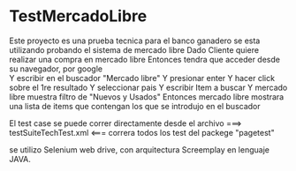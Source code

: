 # TestMercadoLibre
Este proyecto es una prueba tecnica para el banco ganadero
se esta utilizando probando el sistema de mercado libre
Dado Cliente quiere realizar una compra en mercado libre
Entonces tendra que acceder desde su navegador, por google
<br>Y escribir en el buscador "Mercado libre"
Y presionar enter
Y hacer click sobre el 1re resultado
Y seleccionar pais 
Y escribir Item a buscar
Y mercado libre muestra filtro de "Nuevos y Usados"
Entonces mercado libre mostrara una lista de items que contengan los que se introdujo en el buscador

El test case se puede correr directamente desde el archivo ===> testSuiteTechTest.xml <=== correra todos los test del packege "pagetest"

se utilizo Selenium web drive, con arquitectura Screemplay en lenguaje JAVA.
